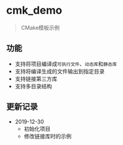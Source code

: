 # cmk_demo

> CMake模板示例

## 功能

+ 支持将项目编译成`可执行文件`、`动态库`和`静态库`
+ 支持将编译生成的文件输出到指定目录
+ 支持链接第三方库
+ 支持多目录结构


## 更新记录

+ 2019-12-30
  + 初始化项目
  + 修改链接库时的示例